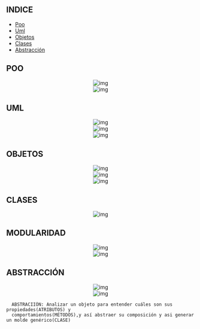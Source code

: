 ## INDICE
- [Poo](#poo)
- [Uml](#uml)
- [Objetos](#objetos)
- [Clases](#clases)
- [Abstracción](#abstracción)

## POO
<div align="center">
    <img src="./md/poo-elementos.jpg" alt="img">
</div>
<div align="center">
    <img src="./md/poo-pilares.jpg" alt="img">
</div>

## UML
<div align="center">
    <img src="./md/uml.jpg" alt="img">
</div>
<div align="center">
    <img src="./md/diagrama-clases.jpg" alt="img">
</div>
<div align="center">
    <img src="./md/diagrama-clases-ii.jpg" alt="img">
</div>

## OBJETOS
<div align="center">
    <img src="./md/objetos.jpg" alt="img">
</div>
<div align="center">
    <img src="./md/objetos-ii.jpg" alt="img">
</div>
<div align="center">
    <img src="./md/metodos.jpg" alt="img">
</div>

## CLASES
<div align="center">
    <img src="./md/clases.jpg" alt="img">
</div>

## MODULARIDAD
<div align="center">
    <img src="./md/modularidad.jpg" alt="img">
</div>
<div align="center">
    <img src="./md/modularidad-ii.jpg" alt="img">
</div>

## ABSTRACCIÓN
<div align="center">
    <img src="./md/abstraccion.jpg" alt="img">
</div>
<div align="center">
    <img src="./md/abstraccion-ii.jpg" alt="img">
</div>

      ABSTRACIIÓN: Analizar un objeto para entender cuáles son sus propiedades(ATRIBUTOS) y 
      comportamientos(MÉTODOS),y así abstraer su composición y asi generar un molde genérico(CLASE)